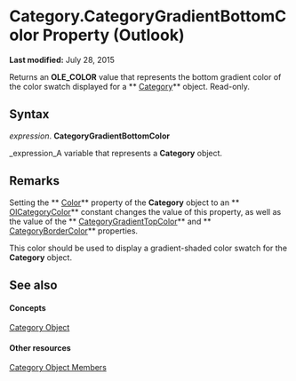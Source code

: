 
# Category.CategoryGradientBottomColor Property (Outlook)

 **Last modified:** July 28, 2015

Returns an  **OLE_COLOR** value that represents the bottom gradient color of the color swatch displayed for a ** [Category](143ef095-54b0-cbe2-e356-632029061ac2.md)** object. Read-only.

## Syntax

 _expression_. **CategoryGradientBottomColor**

 _expression_A variable that represents a  **Category** object.


## Remarks

Setting the  ** [Color](42814031-97ee-bb71-7c24-4ddd367d793c.md)** property of the **Category** object to an ** [OlCategoryColor](048bbc6b-c49f-68a3-ac59-b61204e5ef78.md)** constant changes the value of this property, as well as the value of the ** [CategoryGradientTopColor](deb7a986-8afd-465c-ed8e-3cf669f96a35.md)** and ** [CategoryBorderColor](95251459-f216-7cc8-55ef-c939090cf3bf.md)** properties.

This color should be used to display a gradient-shaded color swatch for the  **Category** object.


## See also


#### Concepts


 [Category Object](143ef095-54b0-cbe2-e356-632029061ac2.md)
#### Other resources


 [Category Object Members](c33f2d50-2402-e8fe-ceef-335a708c95e6.md)

